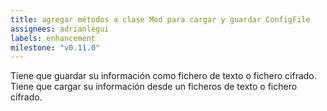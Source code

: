 ```yaml
---
title: agregar métodos a clase Mod para cargar y guardar ConfigFile
assignees: adrianlegui
labels: enhancement
milestone: "v0.11.0"
---
```

Tiene que guardar su información como fichero de texto o fichero cifrado. Tiene que cargar su información desde un ficheros de texto o fichero cifrado.